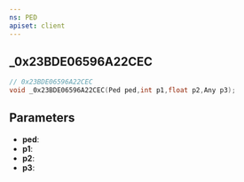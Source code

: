 ```yaml
---
ns: PED
apiset: client
---
```

## _0x23BDE06596A22CEC

```c
// 0x23BDE06596A22CEC
void _0x23BDE06596A22CEC(Ped ped,int p1,float p2,Any p3);
```


## Parameters
* **ped**:
* **p1**:
* **p2**:
* **p3**: